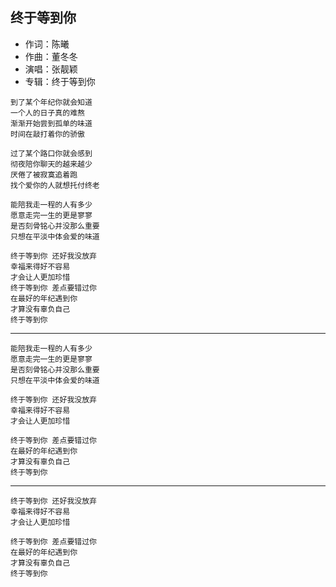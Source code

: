 ## 终于等到你

* 作词：陈曦
* 作曲：董冬冬
* 演唱：张靓颖
* 专辑：终于等到你

```
到了某个年纪你就会知道
一个人的日子真的难熬
渐渐开始尝到孤单的味道
时间在敲打着你的骄傲

过了某个路口你就会感到
彻夜陪你聊天的越来越少
厌倦了被寂寞追着跑
找个爱你的人就想托付终老

能陪我走一程的人有多少
愿意走完一生的更是寥寥
是否刻骨铭心并没那么重要
只想在平淡中体会爱的味道

终于等到你 还好我没放弃
幸福来得好不容易
才会让人更加珍惜
终于等到你 差点要错过你
在最好的年纪遇到你
才算没有辜负自己
终于等到你
```

---

```
能陪我走一程的人有多少
愿意走完一生的更是寥寥
是否刻骨铭心并没那么重要
只想在平淡中体会爱的味道

终于等到你 还好我没放弃
幸福来得好不容易
才会让人更加珍惜

终于等到你 差点要错过你
在最好的年纪遇到你
才算没有辜负自己
终于等到你
```

---

```
终于等到你 还好我没放弃
幸福来得好不容易
才会让人更加珍惜

终于等到你 差点要错过你
在最好的年纪遇到你
才算没有辜负自己
终于等到你
```
